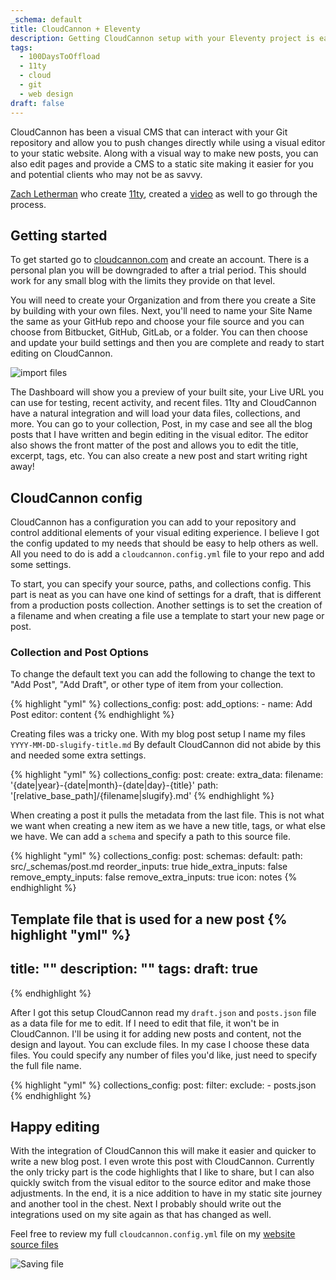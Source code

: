 ```yaml
---
_schema: default
title: CloudCannon + Eleventy
description: Getting CloudCannon setup with your Eleventy project is easier than you think
tags: 
  - 100DaysToOffload
  - 11ty
  - cloud
  - git
  - web design
draft: false
---
```

CloudCannon has been a visual CMS that can interact with your Git repository and allow you to push changes directly while using a visual editor to your static website. Along with a visual way to make new posts, you can also edit pages and provide a CMS to a static site making it easier for you and potential clients who may not be as savvy.

<a target="_blank" rel="noopener" href="https://www.zachleat.com/">Zach Letherman</a> who create <a target="_blank" rel="noopener" href="https://www.11ty.dev/">11ty</a>, created a <a target="_blank" rel="noopener" href="https://www.youtube.com/watch?v=yXcxvBJuULU">video</a> as well to go through the process.

## Getting started

To get started go to <a target="_blank" rel="noopener" href="https://cloudcannon.com/">cloudcannon.com</a> and create an account. There is a personal plan you will be downgraded to after a trial period. This should work for any small blog with the limits they provide on that level.

You will need to create your Organization and from there you create a Site by building with your own files. Next, you'll need to name your Site Name the same as your GitHub repo and choose your file source and you can choose from Bitbucket, GitHub, GitLab, or a folder. You can then choose and update your build settings and then you are complete and ready to start editing on CloudCannon.

![import files](/assets/images/blog/cloudcannon/syncimport.png)

The Dashboard will show you a preview of your built site, your Live URL you can use for testing, recent activity, and recent files. 11ty and CloudCannon have a natural integration and will load your data files, collections, and more. You can go to your collection, Post, in my case and see all the blog posts that I have written and begin editing in the visual editor. The editor also shows the front matter of the post and allows you to edit the title, excerpt, tags, etc. You can also create a new post and start writing right away!

## CloudCannon config

CloudCannon has a configuration you can add to your repository and control additional elements of your visual editing experience. I believe I got the config updated to my needs that should be easy to help others as well. All you need to do is add a `cloudcannon.config.yml` file to your repo and add some settings.

To start, you can specify your source, paths, and collections config. This part is neat as you can have one kind of settings for a draft, that is different from a production posts collection. Another settings is to set the creation of a filename and when creating a file use a template to start your new page or post.

### Collection and Post Options

To change the default text you can add the following to change the text to "Add Post", "Add Draft", or other type of item from your collection.

{% highlight "yml" %}
collections_config:
  post:
    add_options:
      - name: Add Post
        editor: content
{% endhighlight %}

Creating files was a tricky one. With my blog post setup I name my files `YYYY-MM-DD-slugify-title.md` By default CloudCannon did not abide by this and needed some extra settings.

{% highlight "yml" %}
collections_config:
  post:
    create:
      extra_data:
        filename: '{date|year}-{date|month}-{date|day}-{title}'
      path: '[relative_base_path]/{filename|slugify}.md'
{% endhighlight %}

When creating a post it pulls the metadata from the last file. This is not what we want when creating a new item as we have a new title, tags, or what else we have. We can add a `schema` and specify a path to this source file.

{% highlight "yml" %}
collections_config:
  post:
    schemas:
      default:
        path: src/_schemas/post.md
        reorder_inputs: true
        hide_extra_inputs: false
        remove_empty_inputs: false
        remove_extra_inputs: true
        icon: notes
{% endhighlight %}

Template file that is used for a new post
{% highlight "yml" %}
---
title: ""
description: ""
tags: 
draft: true
---
{% endhighlight %}

After I got this setup CloudCannon read my `draft.json` and `posts.json` file as a data file for me to edit. If I need to edit that file, it won't be in CloudCannon. I'll be using it for adding new posts and content, not the design and layout. You can exclude files. In my case I choose these data files. You could specify any number of files you'd like, just need to specify the full file name.

{% highlight "yml" %}
collections_config:
  post:
    filter:
      exclude:
        - posts.json
{% endhighlight %}

## Happy editing

With the integration of CloudCannon this will make it easier and quicker to write a new blog post. I even wrote this post with CloudCannon. Currently the only tricky part is the code highlights that I like to share, but I can also quickly switch from the visual editor to the source editor and make those adjustments. In the end, it is a nice addition to have in my static site journey and another tool in the chest. Next I probably should write out the integrations used on my site again as that has changed as well.

Feel free to review my full `cloudcannon.config.yml` file on my [website source files](https://github.com/cjerrington/cjerrington.github.io/blob/master/cloudcannon.config.yml)

![Saving file](/assets/images/blog/cloudcannon/savepost.png)
